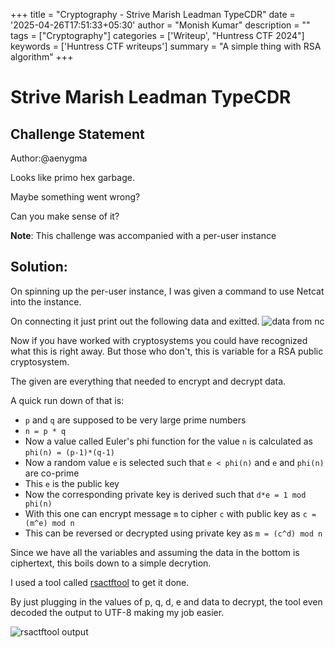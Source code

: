 +++
title = "Cryptography - Strive Marish Leadman TypeCDR"
date = '2025-04-26T17:51:33+05:30'
author = "Monish Kumar"
description = ""
tags = ["Cryptography"]
categories = ['Writeup', "Huntress CTF 2024"]
keywords = ['Huntress CTF writeups']
summary = "A simple thing with RSA algorithm"
+++
# Strive Marish Leadman TypeCDR
## Challenge Statement
Author:@aenygma

Looks like primo hex garbage.

Maybe something went wrong?

Can you make sense of it?

**Note**: This challenge was accompanied with a per-user instance

## Solution:
On spinning up the per-user instance, I was given a command to use Netcat into the instance. 

On connecting it just print out the following data and exitted.
![data from nc](/images/huntressctf-2024/strive-marish-leadman-typecdr/1.png)

Now if you have worked with cryptosystems you could have recognized what this is right away. But those who don't, this is variable for a RSA public cryptosystem.

The given are everything that needed to encrypt and decrypt data.

A quick run down of that is:
- `p` and `q` are supposed to be very large prime numbers
- `n = p * q`
- Now a value called Euler's phi function for the value `n` is calculated as `phi(n) = (p-1)*(q-1)`
- Now a random value `e` is selected such that `e < phi(n)` and `e` and `phi(n)` are co-prime
- This `e` is the public key
- Now the corresponding private key is derived such that `d*e = 1 mod phi(n)`
- With this one can encrypt message `m` to cipher `c` with public key as `c = (m^e) mod n`
- This can be reversed or decrypted using private key as `m = (c^d) mod n`

Since we have all the variables and assuming the data in the bottom is ciphertext, this boils down to a simple decrytion.

I used a tool called [rsactftool](https://github.com/RsaCtfTool/RsaCtfTool) to get it done.

By just plugging in the values of p, q, d, e and data to decrypt, the tool even decoded the output to UTF-8 making my job easier.

![rsactftool output](/images/huntressctf-2024/strive-marish-leadman-typecdr/2.png)
